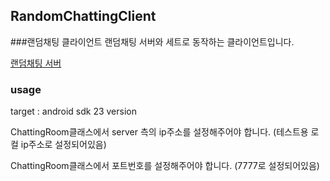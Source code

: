 ## RandomChattingClient

###랜덤채팅 클라이언트
랜덤채팅 서버와 세트로 동작하는 클라이언트입니다. 

[랜덤채팅 서버](https://github.com/dhdnzk/RandomChattingServer)

### usage
target : android sdk 23 version<br>

ChattingRoom클래스에서 server 측의 ip주소를 설정해주어야 합니다. (테스트용 로컬 ip주소로 설정되어있음)

ChattingRoom클래스에서 포트번호를 설정해주어야 합니다. (7777로 설정되어있음)

